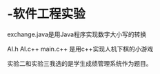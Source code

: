 # -软件工程实验
exchange.java是用Java程序实现数字大小写的转换


AI.h AI.c++ main.c++ 是用c++实现人机下棋的小游戏


实验二和实验三我选的是学生成绩管理系统作为题目。

